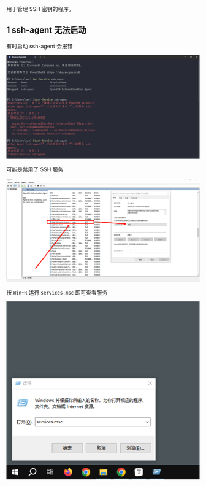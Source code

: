 用于管理 SSH 密钥的程序。

## 1 ssh-agent 无法启动

有时启动 ssh-agent 会报错

![有时启动 ssh-agent 会报错](./../../../images/Issues%20of%20ssh-agent/%E6%9C%89%E6%97%B6%E5%90%AF%E5%8A%A8%20ssh-agent%20%E4%BC%9A%E6%8A%A5%E9%94%99.png)

可能是禁用了 SSH 服务

![可能是禁用了 SSH 服务](./../../../images/Issues%20of%20ssh-agent/%E5%8F%AF%E8%83%BD%E6%98%AF%E7%A6%81%E7%94%A8%E4%BA%86%20SSH%20%E6%9C%8D%E5%8A%A1.png)

按 `Win+R` 运行 `services.msc` 即可查看服务

![运行服务](./../../../images/Issues%20of%20ssh-agent/%E8%BF%90%E8%A1%8C%E6%9C%8D%E5%8A%A1.png)
